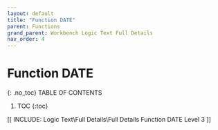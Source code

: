 ```yaml
---
layout: default
title: "Function DATE"
parent: Functions
grand_parent: Workbench Logic Text Full Details
nav_order: 4
---
```

# Function DATE
{: .no_toc}
TABLE OF CONTENTS 
1. TOC
{:toc}  

[[ INCLUDE: Logic Text\Full Details\Full Details Function DATE Level 3 ]]
